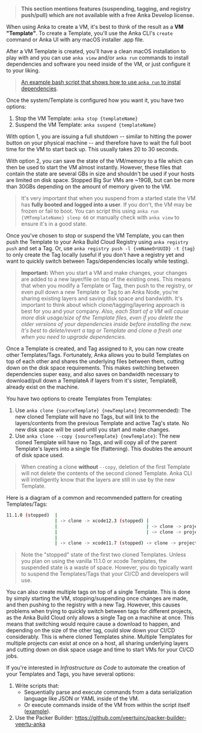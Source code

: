 > **This section mentions features (suspending, tagging, and registry push/pull) which are not available with a free Anka Develop license.**

When using Anka to create a VM, it's best to think of the result as a **VM "Template"**. To create a Template, you'll use the Anka CLI's `create` command or Anka UI with any macOS installer .app file.

After a VM Template is created, you'll have a clean macOS installation to play with and you can use `anka view` and/or `anka run` commands to install dependencies and software you need inside of the VM, or just configure it to your liking.

> [An example bash script that shows how to use `anka run` to instal dependencies](https://github.com/veertuinc/getting-started#create-vm-template-tagsbash).

Once the system/Template is configured how you want it, you have two options:

1. Stop the VM Template: `anka stop {templateName}`
2. Suspend the VM Template: `anka suspend {templateName}`

With option 1, you are issuing a full shutdown -- similar to hitting the power button on your physical machine -- and therefore have to wait the full boot time for the VM to start back up. This usually takes 20 to 30 seconds.

With option 2, you can save the state of the VM/memory to a file which can then be used to start the VM almost instantly. However, these files that contain the state are several GBs in size and shouldn't be used if your hosts are limited on disk space. Stopped Big Sur VMs are ~19GB, but can be more than 30GBs depending on the amount of memory given to the VM.

> It's very important that when you suspend from a started state the VM has **fully booted and logged into a user**. If you don't, the VM may be frozen or fail to boot. You can script this using `anka run {VMTemplateName} sleep 60` or manually check with `anka view` to ensure it's in a good state.

Once you've chosen to stop or suspend the VM Template, you can then push the Template to your Anka Build Cloud Registry using `anka registry push` and set a Tag. Or, use `anka registry push -l {vmNameOrUUID} -t {tag}` to only create the Tag locally (useful if you don't have a registry yet and want to quickly switch between Tags/dependencies locally while testing).

> **Important:** When you start a VM and make changes, your changes are added to a new layer/file on top of the existing ones. This means that when you modify a Template or Tag, then push to the registry, or even pull down a new Template or Tag to an Anka Node, you're sharing existing layers and saving disk space and bandwidth. It's important to think about which clone/tagging/layering approach is best for you and your company. _Also, each Start of a VM will cause more disk usage/size of the Template files, even if you delete the older versions of your dependencies inside before installing the new. It's best to delete/revert a tag or Template and clone a fresh one when you need to upgrade dependencies._

Once a Template is created, and Tag assigned to it, you can now create other Templates/Tags. Fortunately, Anka allows you to build Templates on top of each other and shares the underlying files between them, cutting down on the disk space requirements. This makes switching between dependencies super easy, and also saves on bandwidth necessary to download/pull down a TemplateA if layers from it's sister, TemplateB, already exist on the machine.

You have two options to create Templates from Templates:

1. Use `anka clone {sourceTemplate} {newTemplate}` (recommended): The new cloned Template will have no Tags, but will link to the layers/contents from the previous Template and active Tag's state. No new disk space will be used until you start and make changes.
2. Use `anka clone --copy {sourceTemplate} {newTemplate}`: The new cloned Template will have no Tags, and will copy all of the parent Template's layers into a single file (flattening). This doubles the amount of disk space used.

> When creating a clone **without** `--copy`, deletion of the first Template will not delete the contents of the second cloned Template. Anka CLI will intelligently know that the layers are still in use by the new Template.

Here is a diagram of a common and recommended pattern for creating Templates/Tags:

```bash
11.1.0 (stopped)  | 
                  | -> clone -> xcode12.3 (stopped) |
                  |                                 | -> clone -> project1 (with fastlane-v1.X) (suspended)
                  |                                 | -> clone -> project2 (with fastlane-v2.X) (suspended)
                  |
                  | -> clone -> xcode11.7 (stopped) -> clone -> project3 (suspended)
```

> Note the "stopped" state of the first two cloned Templates. Unless you plan on using the vanilla 11.1.0 or xcode Templates, the suspended state is a waste of space. However, you do typically want to suspend the Templates/Tags that your CI/CD and developers will use.

You can also create multiple tags on top of a single Template. This is done by simply starting the VM, stopping/suspending once changes are made, and then pushing to the registry with a new Tag. However, this causes problems when trying to quickly switch between tags for different projects, as the Anka Build Cloud only allows a single Tag on a machine at once. This means that switching would require cause a download to happen, and depending on the size of the other tag, could slow down your CI/CD considerably. This is where cloned Templates shine. Multiple Templates for multiple projects can exist at once on a host, all sharing underlying layers and cutting down on disk space usage and time to start VMs for your CI/CD jobs.

If you're interested in _Infrastructure as Code_ to automate the creation of your Templates and Tags, you have several options:

1. Write scripts that:
    - Sequentially parse and execute commands from a data serialization language like JSON or YAML inside of the VM.
    - Or execute commands inside of the VM from within the script itself ([example](https://github.com/veertuinc/getting-started#create-vm-template-tagsbash)).
2. Use the Packer Builder: https://github.com/veertuinc/packer-builder-veertu-anka
